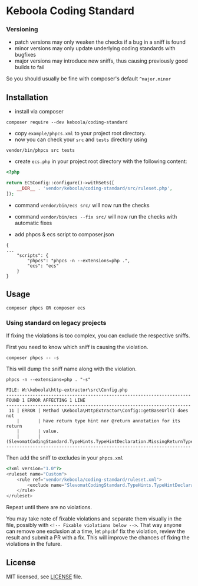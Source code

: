 # Keboola Coding Standard

### Versioning

* patch versions may only weaken the checks if a bug in a sniff is found
* minor versions may only update underlying coding standards with bugfixes
* major versions may introduce new sniffs, thus causing previously good builds to fail

So you should usually be fine with composer's default `^major.minor`

## Installation

* install via composer 
```
composer require --dev keboola/coding-standard
```

* copy `example/phpcs.xml` to your project root directory.
* now you can check your `src` and `tests` directory using
```
vendor/bin/phpcs src tests
```

* create `ecs.php` in your project root directory with the following content:
```php
<?php

return ECSConfig::configure()->withSets([
    __DIR__ . 'vendor/keboola/coding-standard/src/ruleset.php',
]);
```

* command `vendor/bin/ecs src/` will now run the checks
* command `vendor/bin/ecs --fix src/` will now run the checks with automatic fixes

* add phpcs & ecs script to composer.json

```
{
...
    "scripts": {
        "phpcs": "phpcs -n --extensions=php .",
        "ecs": "ecs"
    }
}
```

## Usage

`composer phpcs OR composer ecs`

### Using standard on legacy projects

If fixing the violations is too complex, you can exclude the respective sniffs. 

First you need to know which sniff is causing the violation.

```
composer phpcs -- -s
```

This will dump the sniff name along with the violation.

```
phpcs -n --extensions=php . "-s"

FILE: W:\keboola\http-extractor\src\Config.php
----------------------------------------------------------------------
FOUND 1 ERROR AFFECTING 1 LINE
----------------------------------------------------------------------
 11 | ERROR | Method \Keboola\HttpExtractor\Config::getBaseUrl() does not
    |       | have return type hint nor @return annotation for its return
    |       | value.
    |       | (SlevomatCodingStandard.TypeHints.TypeHintDeclaration.MissingReturnTypeHint)
----------------------------------------------------------------------
``` 

Then add the sniff to excludes in your `phpcs.xml`

```php
<?xml version="1.0"?>
<ruleset name="Custom">
    <rule ref="vendor/keboola/coding-standard/ruleset.xml">
		<exclude name="SlevomatCodingStandard.TypeHints.TypeHintDeclaration.MissingReturnTypeHint" />
	</rule>
</ruleset>
```

Repeat until there are no violations. 

You may take note of fixable violations and separate them visually in the file, possibly with `<!-- Fixable violations below -->`. That way anyone can remove one exclusion at a time, let `phpcbf` fix the violation, review the result and submit a PR with a fix. This will improve the chances of fixing the violations in the future. 

## License

MIT licensed, see [LICENSE](./LICENSE) file.

